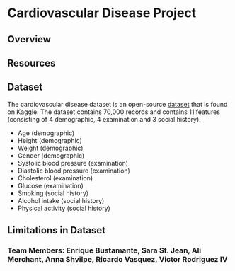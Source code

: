 # Cardiovascular Disease Project



## Overview

## Resources 

## Dataset

The cardiovascular disease dataset is an open-source [dataset](https://www.kaggle.com/sulianova/cardiovascular-disease-dataset) that is found on Kaggle. The dataset contains 70,000 records and contains 11 features (consisting of 4 demographic, 4 examination and 3 social history).

- Age (demographic)
- Height (demographic)
- Weight (demographic)
- Gender (demographic)
- Systolic blood pressure (examination)
- Diastolic blood pressure (examination)
- Cholesterol (examination)
- Glucose (examination)
- Smoking (social history)
- Alcohol intake (social history)
- Physical activity (social history)

## Limitations in Dataset

### Team Members: Enrique Bustamante, Sara St. Jean, Ali Merchant, Anna Shvilpe, Ricardo Vasquez, Victor Rodriguez IV
